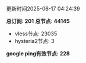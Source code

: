 更新时间2025-06-17 04:24:39

**总订阅: 201**
**总节点: 44145**
- vless节点: 23035
- hysteria2节点: 3

**google ping有效节点: 228**
